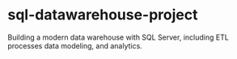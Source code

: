 # sql-datawarehouse-project
Building a modern data warehouse with SQL Server, including ETL processes data modeling, and analytics.
